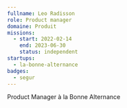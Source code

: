 ```yaml
---
fullname: Leo Radisson
role: Product manager
domaine: Produit
missions:
  - start: 2022-02-14
    end: 2023-06-30
    status: independent
startups:
  - la-bonne-alternance
badges:
  - segur
---
```


Product Manager à la Bonne Alternance
